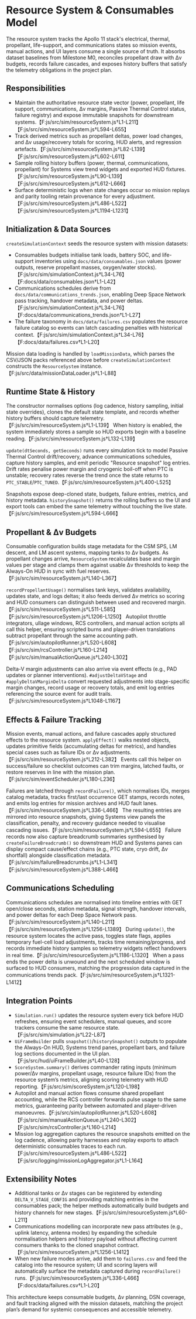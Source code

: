 # Resource System & Consumables Model

The resource system tracks the Apollo 11 stack's electrical, thermal, propellant,
life-support, and communications states so mission events, manual actions, and
UI layers consume a single source of truth. It absorbs dataset baselines from
Milestone M0, reconciles propellant draw with Δv budgets, records failure
cascades, and exposes history buffers that satisfy the telemetry obligations in
the project plan.

## Responsibilities

- Maintain the authoritative resource state vector (power, propellant, life
  support, communications, Δv margins, Passive Thermal Control status, failure
  registry) and expose immutable snapshots for downstream systems.【F:js/src/sim/resourceSystem.js†L1-L211】【F:js/src/sim/resourceSystem.js†L594-L655】
- Track derived metrics such as propellant deltas, power load changes, and
  Δv usage/recovery totals for scoring, HUD alerts, and regression artefacts.【F:js/src/sim/resourceSystem.js†L82-L139】【F:js/src/sim/resourceSystem.js†L602-L611】
- Sample rolling history buffers (power, thermal, communications, propellant)
  for Systems view trend widgets and exported HUD fixtures.【F:js/src/sim/resourceSystem.js†L90-L139】【F:js/src/sim/resourceSystem.js†L612-L666】
- Surface deterministic logs when state changes occur so mission replays and
  parity tooling retain provenance for every adjustment.【F:js/src/sim/resourceSystem.js†L486-L522】【F:js/src/sim/resourceSystem.js†L1194-L1231】

## Initialization & Data Sources

`createSimulationContext` seeds the resource system with mission datasets:

- Consumables budgets initialise tank loads, battery SOC, and life-support
  inventories using `docs/data/consumables.json` values (power outputs, reserve
  propellant masses, oxygen/water stocks).【F:js/src/sim/simulationContext.js†L34-L76】【F:docs/data/consumables.json†L1-L42】
- Communications schedules derive from
  `docs/data/communications_trends.json`, enabling Deep Space Network pass
  tracking, handover metadata, and power deltas.【F:js/src/sim/simulationContext.js†L34-L76】【F:docs/data/communications_trends.json†L1-L27】
- The failure taxonomy in `docs/data/failures.csv` populates the resource
  failure catalog so events can latch cascading penalties with historical
  context.【F:js/src/sim/simulationContext.js†L34-L76】【F:docs/data/failures.csv†L1-L20】

Mission data loading is handled by `loadMissionData`, which parses the CSV/JSON
packs referenced above before `createSimulationContext` constructs the
`ResourceSystem` instance.【F:js/src/data/missionDataLoader.js†L1-L88】

## Runtime State & History

The constructor normalises options (log cadence, history sampling, initial
state overrides), clones the default state template, and records whether history
buffers should capture telemetry.【F:js/src/sim/resourceSystem.js†L1-L139】 When
history is enabled, the system immediately stores a sample so HUD exports begin
with a baseline reading.【F:js/src/sim/resourceSystem.js†L132-L139】

`update(dtSeconds, getSeconds)` runs every simulation tick to model Passive
Thermal Control drift/recovery, advance communications schedules, capture
history samples, and emit periodic "Resource snapshot" log entries. Drift rates
penalise power margin and cryogenic boil-off when PTC is unstable; recovery
rates reverse the trend once the state returns to `PTC_STABLE`/`PTC_TUNED`.【F:js/src/sim/resourceSystem.js†L400-L525】

Snapshots expose deep-cloned state, budgets, failure entries, metrics, and
history metadata. `historySnapshot()` returns the rolling buffers so the UI and
export tools can embed the same telemetry without touching the live state.【F:js/src/sim/resourceSystem.js†L594-L666】

## Propellant & Δv Budgets

Consumable configuration builds stage metadata for the CSM SPS, LM descent, and
LM ascent systems, mapping tanks to Δv budgets. As propellant changes arrive,
`ResourceSystem` recalculates base and margin values per stage and clamps them
against usable Δv thresholds to keep the Always-On HUD in sync with fuel
reserves.【F:js/src/sim/resourceSystem.js†L140-L367】

`recordPropellantUsage()` normalises tank keys, validates availability, updates
state, and logs deltas; it also feeds derived Δv metrics so scoring and HUD
consumers can distinguish between used and recovered margin.【F:js/src/sim/resourceSystem.js†L511-L585】【F:js/src/sim/resourceSystem.js†L1206-L1250】 Autopilot throttle
integrators, ullage windows, RCS controllers, and manual action scripts all call
this helper, ensuring scripted burns and player-driven translations subtract
propellant through the same accounting path.【F:js/src/sim/autopilotRunner.js†L520-L608】【F:js/src/sim/rcsController.js†L160-L214】【F:js/src/sim/manualActionQueue.js†L240-L302】

Delta-V margin adjustments can also arrive via event effects (e.g., PAD updates
or planner interventions). `#adjustDeltaVStage` and `#applyDeltaVMarginDelta`
convert requested adjustments into stage-specific margin changes, record usage
or recovery totals, and emit log entries referencing the source event for audit
trails.【F:js/src/sim/resourceSystem.js†L1048-L1167】

## Effects & Failure Tracking

Mission events, manual actions, and failure cascades apply structured effects to
the resource system. `applyEffect()` walks nested objects, updates primitive
fields (accumulating deltas for metrics), and handles special cases such as
failure IDs or Δv adjustments.【F:js/src/sim/resourceSystem.js†L212-L382】 Events
call this helper on success/failure so checklist outcomes can trim margins,
latched faults, or restore reserves in line with the mission plan.【F:js/src/sim/eventScheduler.js†L180-L236】

Failures are latched through `recordFailure()`, which normalises IDs, merges
catalog metadata, tracks first/last occurrence GET stamps, records notes, and
emits log entries for mission archives and HUD fault lanes.【F:js/src/sim/resourceSystem.js†L336-L466】 The resulting entries are
mirrored into resource snapshots, giving Systems view panels the classification,
penalty, and recovery guidance needed to visualise cascading issues.【F:js/src/sim/resourceSystem.js†L594-L655】
Failure records now also capture breadcrumb summaries synthesised by
`createFailureBreadcrumb()` so downstream HUD and Systems panes can display
compact cause/effect chains (e.g., PTC state, cryo drift, Δv shortfall) alongside
classification metadata.【F:js/src/sim/failureBreadcrumbs.js†L1-L341】【F:js/src/sim/resourceSystem.js†L388-L466】

## Communications Scheduling

Communications schedules are normalised into timeline entries with GET open/close
seconds, station metadata, signal strength, handover intervals, and power deltas
for each Deep Space Network pass.【F:js/src/sim/resourceSystem.js†L140-L211】【F:js/src/sim/resourceSystem.js†L1256-L1389】 During `update()`, the resource
system locates the active pass, toggles state flags, applies temporary fuel-cell
load adjustments, tracks time remaining/progress, and records immediate history
samples so telemetry widgets reflect handovers in real time.【F:js/src/sim/resourceSystem.js†L1186-L1320】 When a pass ends the
power delta is unwound and the next scheduled window is surfaced to HUD
consumers, matching the progression data captured in the communications trends
pack.【F:js/src/sim/resourceSystem.js†L1321-L1412】

## Integration Points

- `Simulation.run()` updates the resource system every tick before HUD refreshes,
  ensuring event schedulers, manual queues, and score trackers consume the same
  resource state.【F:js/src/sim/simulation.js†L22-L87】
- `UiFrameBuilder` pulls `snapshot()`/`historySnapshot()` outputs to populate the
  Always-On HUD, Systems trend panes, propellant bars, and failure log sections
  documented in the UI plan.【F:js/src/hud/uiFrameBuilder.js†L40-L128】
- `ScoreSystem.summary()` derives commander rating inputs (minimum power/Δv
  margins, propellant usage, resource failure IDs) from the resource system’s
  metrics, aligning scoring telemetry with HUD reporting.【F:js/src/sim/scoreSystem.js†L120-L198】
- Autopilot and manual action flows consume shared propellant accounting, while
  the RCS controller forwards pulse usage to the same metrics, guaranteeing parity
  between automated and player-driven manoeuvres.【F:js/src/sim/autopilotRunner.js†L520-L608】【F:js/src/sim/manualActionQueue.js†L240-L302】【F:js/src/sim/rcsController.js†L160-L214】
- Mission log aggregation captures the resource snapshots emitted on the log
  cadence, allowing parity harnesses and replay exports to attach deterministic
  consumables traces to each run.【F:js/src/sim/resourceSystem.js†L486-L522】【F:js/src/logging/missionLogAggregator.js†L1-L164】

## Extensibility Notes

- Additional tanks or Δv stages can be registered by extending
  `DELTA_V_STAGE_CONFIG` and providing matching entries in the consumables pack;
  the helper methods automatically build budgets and history channels for new
  stages.【F:js/src/sim/resourceSystem.js†L60-L211】
- Communications modelling can incorporate new pass attributes (e.g., uplink
  latency, antenna modes) by expanding the schedule normalisation helpers and
  history payload without affecting current consumers thanks to the cloned
  snapshot contract.【F:js/src/sim/resourceSystem.js†L1256-L1412】
- When new failure modes arrive, add them to `failures.csv` and feed the catalog
  into the resource system; UI and scoring layers will automatically surface the
  metadata captured during `recordFailure()` runs.【F:js/src/sim/resourceSystem.js†L336-L466】【F:docs/data/failures.csv†L1-L20】

This architecture keeps consumable budgets, Δv planning, DSN coverage, and fault
tracking aligned with the mission datasets, matching the project plan’s demand
for systemic consequences and accessible telemetry.
